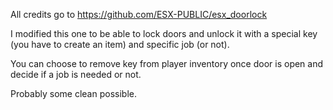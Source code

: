 All credits go to https://github.com/ESX-PUBLIC/esx_doorlock

I modified this one to be able to lock doors and unlock it with a special key (you have to create an item) and specific job (or not).

You can choose to remove key from player inventory once door is open and decide if a job is needed or not.

Probably some clean possible.


 

